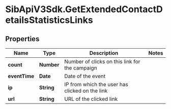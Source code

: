 # SibApiV3Sdk.GetExtendedContactDetailsStatisticsLinks

## Properties
Name | Type | Description | Notes
------------ | ------------- | ------------- | -------------
**count** | **Number** | Number of clicks on this link for the campaign | 
**eventTime** | **Date** | Date of the event | 
**ip** | **String** | IP from which the user has clicked on the link | 
**url** | **String** | URL of the clicked link | 


